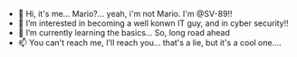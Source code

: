 - 👋 Hi, it's me... Mario?... yeah, i'm not Mario. I'm @SV-89!!
- 👀 I’m interested in becoming a well konwn IT guy, and in cyber security!!
- 🌱 I’m currently learning the basics... So, long road ahead 
- 📫 You can't reach me, I'll reach you... that's a lie, but it's a cool one....

<!---
SV-89/SV-89 is a ✨ special ✨ repository because its `README.md` (this file) appears on your GitHub profile.
You can click the Preview link to take a look at your changes.
--->
